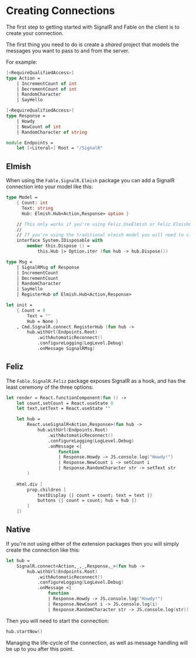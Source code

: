 # Creating Connections

The first step to getting started with SignalR and Fable on 
the client is to create your connection.

The first thing you need to do is create a *shared* project
that models the messages you want to pass to and from the 
server.

For example:
```fsharp
[<RequireQualifiedAccess>]
type Action =
    | IncrementCount of int
    | DecrementCount of int
    | RandomCharacter
    | SayHello

[<RequireQualifiedAccess>]
type Response =
    | Howdy
    | NewCount of int
    | RandomCharacter of string

module Endpoints =
    let [<Literal>] Root = "/SignalR"
```

## Elmish

When using the `Fable.SignalR.Elmish` package you can add
a SignalR connection into your model like this:

```fsharp
type Model =
    { Count: int
      Text: string
      Hub: Elmish.Hub<Action,Response> option }

    // This only works if you're using Feliz.UseElmish or Feliz.ElmishComponents!
    //
    // If you're using the traditional elmish model you will need to clean this up yourself.
    interface System.IDisposable with
        member this.Dispose () =
            this.Hub |> Option.iter (fun hub -> hub.Dispose())

type Msg =
    | SignalRMsg of Response
    | IncrementCount
    | DecrementCount
    | RandomCharacter
    | SayHello
    | RegisterHub of Elmish.Hub<Action,Response>

let init =
    { Count = 0
        Text = ""
        Hub = None }
    , Cmd.SignalR.connect RegisterHub (fun hub -> 
        hub.withUrl(Endpoints.Root)
            .withAutomaticReconnect()
            .configureLogging(LogLevel.Debug)
            .onMessage SignalRMsg)
```

## Feliz

The `Fable.SignalR.Feliz` package exposes SignalR as a hook, and has the
least ceremony of the three options:

```fsharp
let render = React.functionComponent(fun () ->
    let count,setCount = React.useState 0
    let text,setText = React.useState ""

    let hub =
        React.useSignalR<Action,Response>(fun hub -> 
            hub.withUrl(Endpoints.Root)
                .withAutomaticReconnect()
                .configureLogging(LogLevel.Debug)
                .onMessage <|
                    function
                    | Response.Howdy -> JS.console.log("Howdy!")
                    | Response.NewCount i -> setCount i
                    | Response.RandomCharacter str -> setText str
        )
            
    Html.div [
        prop.children [
            textDisplay {| count = count; text = text |}
            buttons {| count = count; hub = hub |}
        ]
    ])
```

## Native

If you're not using either of the extension packages then you
will simply create the connection like this:

```fsharp
let hub =
    SignalR.connect<Action,_,_,Response,_>(fun hub ->
        hub.withUrl(Endpoints.Root)
            .withAutomaticReconnect()
            .configureLogging(LogLevel.Debug)
            .onMessage <|
                function
                | Response.Howdy -> JS.console.log("Howdy!")
                | Response.NewCount i -> JS.console.log(i)
                | Response.RandomCharacter str -> JS.console.log(str))
```

Then you will need to start the connection: 

```fsharp
hub.startNow()
```

Managing the life-cycle of the connection, as well as
message handling will be up to you after this point.

